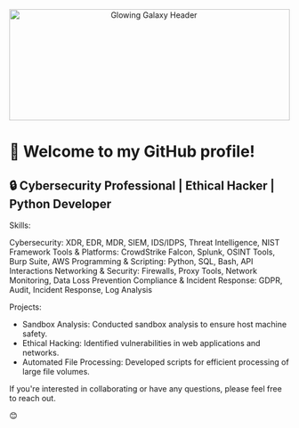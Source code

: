 <div align="center">
  <img src="https://i.imgur.com/yaoGJwi.gif" alt="Glowing Galaxy Header" width="100%" height="200">
</div>

# 👋 Welcome to my GitHub profile!

## 🔒 Cybersecurity Professional | Ethical Hacker | Python Developer

Skills:

Cybersecurity: XDR, EDR, MDR, SIEM, IDS/IDPS, Threat Intelligence, NIST Framework
Tools & Platforms: CrowdStrike Falcon, Splunk, OSINT Tools, Burp Suite, AWS
Programming & Scripting: Python, SQL, Bash, API Interactions
Networking & Security: Firewalls, Proxy Tools, Network Monitoring, Data Loss Prevention
Compliance & Incident Response: GDPR, Audit, Incident Response, Log Analysis

Projects:

- Sandbox Analysis: Conducted sandbox analysis to ensure host machine safety.
- Ethical Hacking: Identified vulnerabilities in web applications and networks.
- Automated File Processing: Developed scripts for efficient processing of large file volumes.

If you're interested in collaborating or have any questions, please feel free to reach out.

😊
